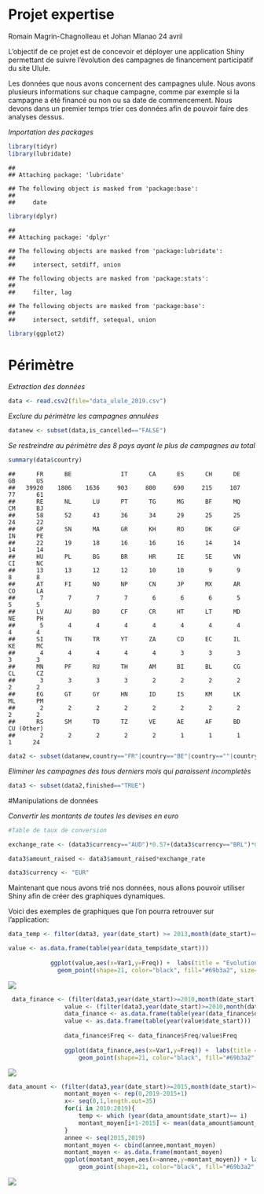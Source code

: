 Projet expertise
================
Romain Magrin-Chagnolleau et Johan Mlanao
24 avril

L’objectif de ce projet est de concevoir et déployer une application
Shiny permettant de suivre l’évolution des campagnes de financement
participatif du site Ulule.

Les données que nous avons concernent des campagnes ulule. Nous avons
plusieurs informations sur chaque campagne, comme par exemple si la
campagne a été financé ou non ou sa date de commencement. Nous devons
dans un premier temps trier ces données afin de pouvoir faire des
analyses dessus.

*Importation des packages*

``` r
library(tidyr)
library(lubridate)
```

    ## 
    ## Attaching package: 'lubridate'

    ## The following object is masked from 'package:base':
    ## 
    ##     date

``` r
library(dplyr)
```

    ## 
    ## Attaching package: 'dplyr'

    ## The following objects are masked from 'package:lubridate':
    ## 
    ##     intersect, setdiff, union

    ## The following objects are masked from 'package:stats':
    ## 
    ##     filter, lag

    ## The following objects are masked from 'package:base':
    ## 
    ##     intersect, setdiff, setequal, union

``` r
library(ggplot2)
```

# Périmètre

*Extraction des données*

``` r
data <- read.csv2(file="data_ulule_2019.csv")
```

*Exclure du périmètre les campagnes annulées*

``` r
datanew <- subset(data,is_cancelled=="FALSE")
```

*Se restreindre au périmètre des 8 pays ayant le plus de campagnes au
total*

``` r
summary(data$country)
```

    ##      FR      BE              IT      CA      ES      CH      DE      GB      US 
    ##   39920    1806    1636     903     800     690     215     107      77      61 
    ##      RE      NL      LU      PT      TG      MG      BF      MQ      CM      BJ 
    ##      58      52      43      36      34      29      25      25      24      22 
    ##      GP      SN      MA      GR      KH      RO      DK      GF      IN      PE 
    ##      22      19      18      16      16      16      14      14      14      14 
    ##      HU      PL      BG      BR      HR      IE      SE      VN      CI      NC 
    ##      13      13      12      12      10      10       9       9       8       8 
    ##      AT      FI      NO      NP      CN      JP      MX      AR      CO      LA 
    ##       7       7       7       7       6       6       6       5       5       5 
    ##      LV      AU      BO      CF      CR      HT      LT      MD      NE      PH 
    ##       5       4       4       4       4       4       4       4       4       4 
    ##      SI      TN      TR      YT      ZA      CD      EC      IL      KE      MC 
    ##       4       4       4       4       4       3       3       3       3       3 
    ##      MN      PF      RU      TH      AM      BI      BL      CG      CL      CZ 
    ##       3       3       3       3       2       2       2       2       2       2 
    ##      EG      GT      GY      HN      ID      IS      KM      LK      ML      PM 
    ##       2       2       2       2       2       2       2       2       2       2 
    ##      RS      SM      TD      TZ      VE      AE      AF      BD      CU (Other) 
    ##       2       2       2       2       2       1       1       1       1      24

``` r
data2 <- subset(datanew,country=="FR"|country=="BE"|country==""|country=="IT"|country=="CA"|country=="ES"|country=="CH"|country=="DE")
```

*Eliminer les campagnes des tous derniers mois qui paraissent
incompletès*

``` r
data3 <- subset(data2,finished=="TRUE")
```

\#Manipulations de données

*Convertir les montants de toutes les devises en euro*

``` r
#Table de taux de conversion

exchange_rate <- (data3$currency=="AUD")*0.57+(data3$currency=="BRL")*0.19+(data3$currency=="CAD")*0.65+(data3$currency=="CHF")*0.94+(data3$currency=="DKK")*0.13+(data3$currency=="EUR")+(data3$currency=="GBP")*1.12+(data3$currency=="NOK")*0.09+(data3$currency=="SEK")*0.092+(data3$currency=="USD")*0.9

data3$amount_raised <- data3$amount_raised*exchange_rate

data3$currency <- "EUR"
```

Maintenant que nous avons trié nos données, nous allons pouvoir utiliser
Shiny afin de créer des graphiques dynamiques.

Voici des exemples de graphiques que l’on pourra retrouver sur
l’application:

``` r
data_temp <- filter(data3, year(date_start) >= 2013,month(date_start)==1,category=="Mode & Design")

value <- as.data.frame(table(year(data_temp$date_start)))
            
            ggplot(value,aes(x=Var1,y=Freq)) +  labs(title = "Evolution du nombres de campagnes au mois de Janvier")+ labs(x="Année",y="Montant moyen") +  geom_line(aes(group=1)) + geom_line(aes(group=1)) +
              geom_point(shape=21, color="black", fill="#69b3a2", size=6) 
```

![](Projet_files/figure-gfm/unnamed-chunk-7-1.png)<!-- -->

``` r
 data_finance <- (filter(data3,year(date_start)>=2010,month(date_start)>=7,goal_raised==TRUE,category=="Musique"))
                value <- (filter(data3,year(date_start)>=2010,month(date_start)>=7))
                data_finance <- as.data.frame(table(year(data_finance$date_start)))
                value <- as.data.frame(table(year(value$date_start)))
                
                data_finance$Freq <- data_finance$Freq/value$Freq
                
                ggplot(data_finance,aes(x=Var1,y=Freq)) +  labs(title = "Taux de campagnes financées à partir de juillet")+ labs(x="Année",y="Taux") +  geom_line(aes(group=1)) + geom_line(aes(group=1)) +
                    geom_point(shape=21, color="black", fill="#69b3a2", size=6)
```

![](Projet_files/figure-gfm/unnamed-chunk-8-1.png)<!-- -->

``` r
data_amount <- (filter(data3,year(date_start)>=2015,month(date_start)>=10,goal_raised==TRUE,category=="Sports"))
                montant_moyen <- rep(0,2019-2015+1)
                x<- seq(0,1,length.out=35)
                for(i in 2010:2019){
                    temp <- which (year(data_amount$date_start)== i)
                    montant_moyen[i+1-2015] <- mean(data_amount$amount_raised[temp])
                }
                annee <- seq(2015,2019)
                montant_moyen <- cbind(annee,montant_moyen)
                montant_moyen <- as.data.frame(montant_moyen)
                ggplot(montant_moyen,aes(x=annee,y=montant_moyen)) + labs(title = "Montant moyen des campagnes à partir d'Octobre")+ labs(x="Année",y="Montant moyen") +  geom_line(aes(group=1)) +
                    geom_point(shape=21, color="black", fill="#69b3a2", size=6) 
```

![](Projet_files/figure-gfm/unnamed-chunk-9-1.png)<!-- -->

